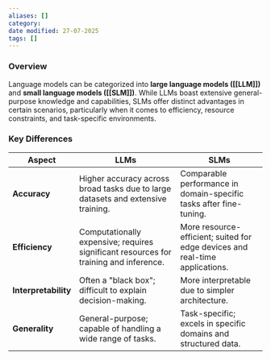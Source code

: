 ```yaml
---
aliases: []
category:
date modified: 27-07-2025
tags: []
---
```

### Overview
Language models can be categorized into **large language models ([[LLM]])** and **small language models ([[SLM]])**. While LLMs boast extensive general-purpose knowledge and capabilities, SLMs offer distinct advantages in certain scenarios, particularly when it comes to efficiency, resource constraints, and task-specific environments.

### Key Differences

| Aspect             | LLMs                                              | SLMs                                                 |
|--------------------|---------------------------------------------------|------------------------------------------------------|
| **Accuracy**        | Higher accuracy across broad tasks due to large datasets and extensive training. | Comparable performance in domain-specific tasks after fine-tuning. |
| **Efficiency**      | Computationally expensive; requires significant resources for training and inference. | More resource-efficient; suited for edge devices and real-time applications. |
| **Interpretability**| Often a "black box"; difficult to explain decision-making. | More interpretable due to simpler architecture. |
| **Generality**      | General-purpose; capable of handling a wide range of tasks. | Task-specific; excels in specific domains and structured data. |